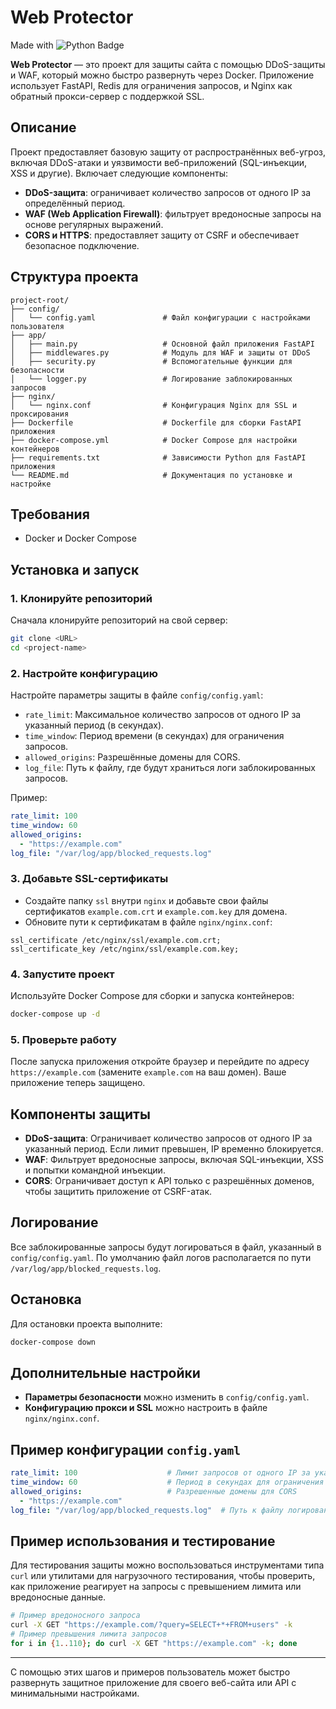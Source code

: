 
# Web Protector
Made with ![Python Badge](https://img.shields.io/badge/Python-3776AB?logo=python&logoColor=fff&style=flat)

**Web Protector** — это проект для защиты сайта с помощью DDoS-защиты и WAF, который можно быстро развернуть через Docker. Приложение использует FastAPI, Redis для ограничения запросов, и Nginx как обратный прокси-сервер с поддержкой SSL.

## Описание

Проект предоставляет базовую защиту от распространённых веб-угроз, включая DDoS-атаки и уязвимости веб-приложений (SQL-инъекции, XSS и другие). Включает следующие компоненты:

- **DDoS-защита**: ограничивает количество запросов от одного IP за определённый период.
- **WAF (Web Application Firewall)**: фильтрует вредоносные запросы на основе регулярных выражений.
- **CORS и HTTPS**: предоставляет защиту от CSRF и обеспечивает безопасное подключение.

## Структура проекта

```plaintext
project-root/
├── config/
│   └── config.yaml               # Файл конфигурации с настройками пользователя
├── app/
│   ├── main.py                   # Основной файл приложения FastAPI
│   ├── middlewares.py            # Модуль для WAF и защиты от DDoS
│   ├── security.py               # Вспомогательные функции для безопасности
│   └── logger.py                 # Логирование заблокированных запросов
├── nginx/
│   └── nginx.conf                # Конфигурация Nginx для SSL и проксирования
├── Dockerfile                    # Dockerfile для сборки FastAPI приложения
├── docker-compose.yml            # Docker Compose для настройки контейнеров
├── requirements.txt              # Зависимости Python для FastAPI приложения
└── README.md                     # Документация по установке и настройке
```

## Требования

- Docker и Docker Compose

## Установка и запуск

### 1. Клонируйте репозиторий

Сначала клонируйте репозиторий на свой сервер:

```bash
git clone <URL>
cd <project-name>
```

### 2. Настройте конфигурацию

Настройте параметры защиты в файле `config/config.yaml`:

- `rate_limit`: Максимальное количество запросов от одного IP за указанный период (в секундах).
- `time_window`: Период времени (в секундах) для ограничения запросов.
- `allowed_origins`: Разрешённые домены для CORS.
- `log_file`: Путь к файлу, где будут храниться логи заблокированных запросов.

Пример:

```yaml
rate_limit: 100
time_window: 60
allowed_origins:
  - "https://example.com"
log_file: "/var/log/app/blocked_requests.log"
```

### 3. Добавьте SSL-сертификаты

- Создайте папку `ssl` внутри `nginx` и добавьте свои файлы сертификатов `example.com.crt` и `example.com.key` для домена.
- Обновите пути к сертификатам в файле `nginx/nginx.conf`:

```nginx
ssl_certificate /etc/nginx/ssl/example.com.crt;
ssl_certificate_key /etc/nginx/ssl/example.com.key;
```

### 4. Запустите проект

Используйте Docker Compose для сборки и запуска контейнеров:

```bash
docker-compose up -d
```

### 5. Проверьте работу

После запуска приложения откройте браузер и перейдите по адресу `https://example.com` (замените `example.com` на ваш домен). Ваше приложение теперь защищено.

## Компоненты защиты

- **DDoS-защита**: Ограничивает количество запросов от одного IP за указанный период. Если лимит превышен, IP временно блокируется.
- **WAF**: Фильтрует вредоносные запросы, включая SQL-инъекции, XSS и попытки командной инъекции.
- **CORS**: Ограничивает доступ к API только с разрешённых доменов, чтобы защитить приложение от CSRF-атак.

## Логирование

Все заблокированные запросы будут логироваться в файл, указанный в `config/config.yaml`. По умолчанию файл логов располагается по пути `/var/log/app/blocked_requests.log`.

## Остановка

Для остановки проекта выполните:

```bash
docker-compose down
```

## Дополнительные настройки

- **Параметры безопасности** можно изменить в `config/config.yaml`.
- **Конфигурацию прокси и SSL** можно настроить в файле `nginx/nginx.conf`.

## Пример конфигурации `config.yaml`

```yaml
rate_limit: 100                    # Лимит запросов от одного IP за указанный период
time_window: 60                    # Период в секундах для ограничения запросов
allowed_origins:                   # Разрешенные домены для CORS
  - "https://example.com"
log_file: "/var/log/app/blocked_requests.log"  # Путь к файлу логирования заблокированных запросов
```

## Пример использования и тестирование

Для тестирования защиты можно воспользоваться инструментами типа `curl` или утилитами для нагрузочного тестирования, чтобы проверить, как приложение реагирует на запросы с превышением лимита или вредоносные данные.

```bash
# Пример вредоносного запроса
curl -X GET "https://example.com/?query=SELECT+*+FROM+users" -k
# Пример превышения лимита запросов
for i in {1..110}; do curl -X GET "https://example.com" -k; done
```

---

С помощью этих шагов и примеров пользователь может быстро развернуть защитное приложение для своего веб-сайта или API с минимальными настройками.
